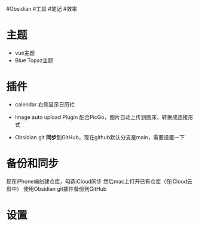 #Obsidian #工具 #笔记 #效率

# 主题
* vue主题
* Blue Topaz主题

# 插件
* calendar
  右侧显示日历栏

* Image auto upload Plugin
  配合PicGo，图片自动上传到图床，转换成连接形式

* Obsidian git
  **同步**到GitHub，现在github默认分支是main，需要设置一下


# 备份和同步
现在iPhone端创建仓库，勾选iCloud同步
然后mac上打开已有仓库（在iCloud云盘中）
使用Obsidian git插件备份到GitHub


# 设置



